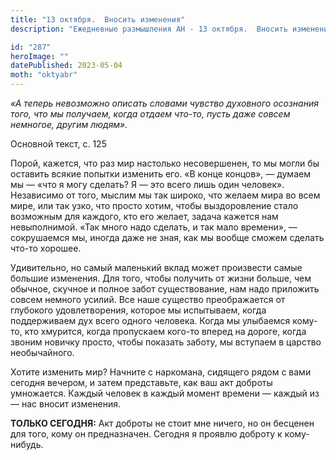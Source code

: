 ```yaml
---
title: "13 октября.  Вносить изменения"
description: "Ежедневные размышления АН - 13 октября.  Вносить изменения"

id: "287"
heroImage: ""
datePublished: 2023-05-04
moth: "oktyabr"
---
```


_«А теперь невозможно описать словами чувство духовного осознания того, что мы
получаем, когда отдаем что-то, пусть даже совсем немногое, другим людям»._

Основной текст, с. 125

Порой, кажется, что раз мир настолько несовершенен, то мы могли бы оставить
всякие попытки изменить его. «В конце концов», — думаем мы — «что я могу
сделать? Я — это всего лишь один человек». Независимо от того, мыслим мы так
широко, что желаем мира во всем мире, или так узко, что просто хотим, чтобы
выздоровление стало возможным для каждого, кто его желает, задача кажется нам
невыполнимой. «Так много надо сделать, и так мало времени», — сокрушаемся мы,
иногда даже не зная, как мы вообще сможем сделать что-то хорошее.

Удивительно, но самый маленький вклад может произвести самые большие
изменения. Для того, чтобы получить от жизни больше, чем обычное, скучное и
полное забот существование, нам надо приложить совсем немного усилий. Все наше
существо преображается от глубокого удовлетворения, которое мы испытываем,
когда поддерживаем дух всего одного человека. Когда мы улыбаемся кому-то, кто
хмурится, когда пропускаем кого-то вперед на дороге, когда звоним новичку
просто, чтобы показать заботу, мы вступаем в царство необычайного.

Хотите изменить мир? Начните с наркомана, сидящего рядом с вами сегодня
вечером, и затем представьте, как ваш акт доброты умножается. Каждый человек в
каждый момент времени — каждый из — нас вносит изменения.

**ТОЛЬКО СЕГОДНЯ:** Акт доброты не стоит мне ничего, но он бесценен для того,
кому он предназначен. Сегодня я проявлю доброту к кому-нибудь.
